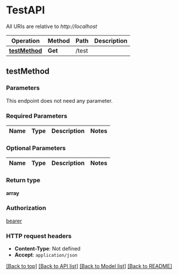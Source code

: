 # TestAPI

> 

All URIs are relative to *http://localhost*

Operation | Method | Path | Description
------------- | ------------- |------------- | -------------
[**testMethod**](TestAPI.md#testMethod) | **Get** | /test | 

## testMethod

> 

### Parameters

This endpoint does not need any parameter.

### Required Parameters

Name | Type | Description | Notes
------------ | ------------- | ------------- | -------------

### Optional Parameters

Name | Type | Description | Notes
------------ | ------------- | ------------- | -------------

### Return type

**array**

### Authorization

[bearer](../README.md#bearer)

### HTTP request headers

- **Content-Type**: Not defined
- **Accept**: `application/json`


[[Back to top]](#) [[Back to API list]](./README.md#endpoints) [[Back to Model list]](./README.md#models) [[Back to README]](./README.md)
